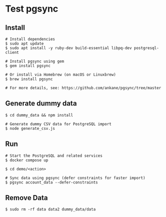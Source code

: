 # Test pgsync

## Install

```shell
# Install dependencies
$ sudo apt update
$ sudo apt install -y ruby-dev build-essential libpq-dev postgresql-client

# Install pgsync using gem
$ gem install pgsync

# Or install via Homebrew (on macOS or Linuxbrew)
$ brew install pgsync

# For more details, see: https://github.com/ankane/pgsync/tree/master
```

## Generate dummy data

``` shell
$ cd dummy_data && npm install

# Generate dummy CSV data for PostgreSQL import
$ node generate_csv.js
```

## Run
```shell
# Start the PostgreSQL and related services
$ docker compose up

$ cd demo/<action>

# Sync data using pgsync (defer constraints for faster import)
$ pgsync account_data --defer-constraints
```

## Remove Data
```shell
$ sudo rm -rf data data2 dummy_data/data
```
